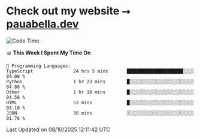 # Check out my website ⭢ [pauabella.dev](https://pauabella.dev)

<!--START_SECTION:waka-->
![Code Time](http://img.shields.io/badge/Code%20Time-4%2C890%20hrs%205%20mins-blue)

📊 **This Week I Spent My Time On** 

```text
💬 Programming Languages: 
TypeScript               24 hrs 5 mins       █████████████████████░░░░   84.08 % 
Python                   1 hr 23 mins        █░░░░░░░░░░░░░░░░░░░░░░░░   04.88 % 
Other                    1 hr 18 mins        █░░░░░░░░░░░░░░░░░░░░░░░░   04.58 % 
HTML                     53 mins             █░░░░░░░░░░░░░░░░░░░░░░░░   03.10 % 
JSON                     30 mins             ░░░░░░░░░░░░░░░░░░░░░░░░░   01.76 % 
```


 Last Updated on 08/10/2025 12:11:42 UTC
<!--END_SECTION:waka-->
